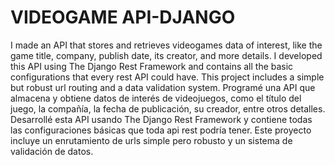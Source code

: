 # VIDEOGAME API-DJANGO

I made an API that stores and retrieves videogames data of interest, like the game title, company, publish date, its creator, and more details. I developed this API using The Django Rest Framework and contains all the basic configurations that every rest API could have. This project includes a simple but robust url routing and a data validation system. Programé una API que almacena y obtiene datos de interés de videojuegos, como el título del juego, la compañía, la fecha de publicación, su creador, entre otros detalles. Desarrollé esta API usando The Django Rest Framework y contiene todas las configuraciones básicas que toda api rest podría tener. Este proyecto incluye un enrutamiento de urls simple pero robusto y un sistema de validación de datos.
